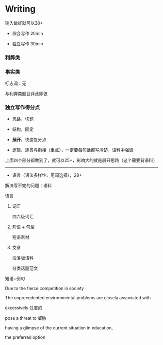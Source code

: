 # Writing

输入做好就可以28+

- 综合写作 20min

- 独立写作 30min




### 利弊类





### 事实类

标志词：无

与利弊类题目非此即彼



### 独立写作得分点

- 思路，切题

- 结构，固定

- **展开**，快速提分点
- 逻辑，连贯与衔接（重点），一定要每句话都写清楚，语料中强调


上面四个部分都做到了，就可以25+，影响大的就是展开思路（这个需要背语料）

---

- 语言（语法多样性、用词选择），28+




解决写不完的问题：语料

语言

1. 词汇

   四六级词汇

2. 短语 + 句型

   短语素材

3. 文章

   段落版语料

   分类话题范文



短语+例句

Due to the fierce competition in society

The unprecedented envirommental problems are closely associated with 

excessively 过度的

pose a threat to 威胁

having a glimpse of the current situation in education, 

the preferred option

